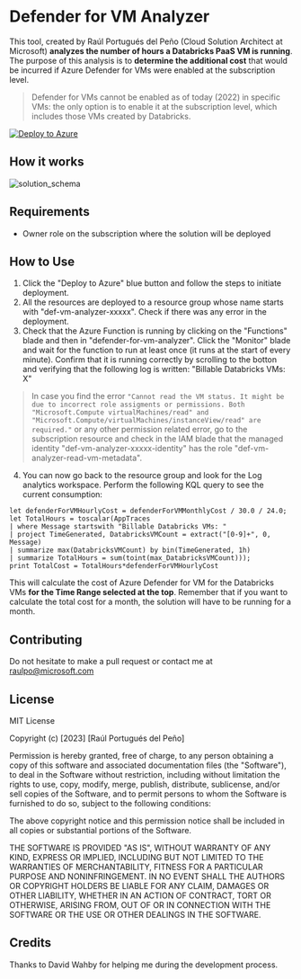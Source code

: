 # Defender for VM Analyzer

This tool, created by Raúl Portugués del Peño (Cloud Solution Architect at Microsoft) **analyzes the number of hours a Databricks PaaS VM is running**. The purpose of this analysis is to **determine the additional cost** that would be incurred if Azure Defender for VMs were enabled at the subscription level.

> Defender for VMs cannot be enabled as of today (2022) in specific VMs: the only option is to enable it at the subscription level, which includes those VMs created by Databricks.

[![Deploy to Azure](https://aka.ms/deploytoazurebutton)](https://portal.azure.com/#create/Microsoft.Template/uri/https%3A%2F%2Fraw.githubusercontent.com%2Fraporpe%2Fdefender-for-vm-analyzer%2Fmain%2Finfra.json)

## How it works

![solution_schema](https://user-images.githubusercontent.com/6137860/215767008-40400a32-2c40-4543-b55f-7d78a019859c.png)

## Requirements

- Owner role on the subscription where the solution will be deployed

## How to Use

1. Click the "Deploy to Azure" blue button and follow the steps to initiate deployment.
2. All the resources are deployed to a resource group whose name starts with "def-vm-analyzer-xxxxx". Check if there was any error in the deployment.
3. Check that the Azure Function is running by clicking on the "Functions" blade and then in "defender-for-vm-analyzer". Click the "Monitor" blade and wait for the function to run at least once (it runs at the start of every minute). Confirm that it is running correctly by scrolling to the botton and verifying that the following log is written: "Billable Databricks VMs: X"

> In case you find the error ```"Cannot read the VM status. It might be due to incorrect role assigments or permissions. Both "Microsoft.Compute virtualMachines/read" and "Microsoft.Compute/virtualMachines/instanceView/read" are required."``` or any other permission related error, go to the subscription resource and check in the IAM blade that the managed identity "def-vm-analyzer-xxxxx-identity" has the role "def-vm-analyzer-read-vm-metadata".

4. You can now go back to the resource group and look for the Log analytics workspace. Perform the following KQL query to see the current consumption:

```let defenderForVMMonthlyCost = 15;
let defenderForVMHourlyCost = defenderForVMMonthlyCost / 30.0 / 24.0;
let TotalHours = toscalar(AppTraces 
| where Message startswith "Billable Databricks VMs: "
| project TimeGenerated, DatabricksVMCount = extract("[0-9]+", 0, Message)
| summarize max(DatabricksVMCount) by bin(TimeGenerated, 1h)
| summarize TotalHours = sum(toint(max_DatabricksVMCount)));
print TotalCost = TotalHours*defenderForVMHourlyCost
```

This will calculate the cost of Azure Defender for VM for the Databricks VMs **for the Time Range selected at the top**. Remember that if you want to calculate the total cost for a month, the solution will have to be running for a month.

## Contributing

Do not hesitate to make a pull request or contact me at raulpo@microsoft.com

## License

MIT License

Copyright (c) [2023] [Raúl Portugués del Peño]

Permission is hereby granted, free of charge, to any person obtaining a copy
of this software and associated documentation files (the "Software"), to deal
in the Software without restriction, including without limitation the rights
to use, copy, modify, merge, publish, distribute, sublicense, and/or sell
copies of the Software, and to permit persons to whom the Software is
furnished to do so, subject to the following conditions:

The above copyright notice and this permission notice shall be included in all
copies or substantial portions of the Software.

THE SOFTWARE IS PROVIDED "AS IS", WITHOUT WARRANTY OF ANY KIND, EXPRESS OR
IMPLIED, INCLUDING BUT NOT LIMITED TO THE WARRANTIES OF MERCHANTABILITY,
FITNESS FOR A PARTICULAR PURPOSE AND NONINFRINGEMENT. IN NO EVENT SHALL THE
AUTHORS OR COPYRIGHT HOLDERS BE LIABLE FOR ANY CLAIM, DAMAGES OR OTHER
LIABILITY, WHETHER IN AN ACTION OF CONTRACT, TORT OR OTHERWISE, ARISING FROM,
OUT OF OR IN CONNECTION WITH THE SOFTWARE OR THE USE OR OTHER DEALINGS IN THE
SOFTWARE.

## Credits

Thanks to David Wahby for helping me during the development process. 
